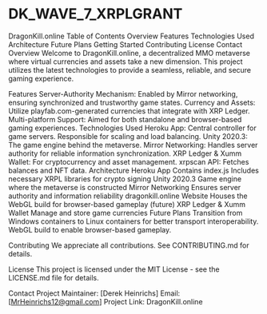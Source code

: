 # DK_WAVE_7_XRPLGRANT
DragonKill.online
Table of Contents
Overview
Features
Technologies Used
Architecture
Future Plans
Getting Started
Contributing
License
Contact
Overview
Welcome to DragonKill.online, a decentralized MMO metaverse where virtual currencies and assets take a new dimension. This project utilizes the latest technologies to provide a seamless, reliable, and secure gaming experience.

Features
Server-Authority Mechanism: Enabled by Mirror networking, ensuring synchronized and trustworthy game states.
Currency and Assets: Utilize playfab.com-generated currencies that integrate with XRP Ledger.
Multi-platform Support: Aimed for both standalone and browser-based gaming experiences.
Technologies Used
Heroku App: Central controller for game servers. Responsible for scaling and load balancing.
Unity 2020.3: The game engine behind the metaverse.
Mirror Networking: Handles server authority for reliable information synchronization.
XRP Ledger & Xumm Wallet: For cryptocurrency and asset management.
xrpscan API: Fetches balances and NFT data.
Architecture
Heroku App
Contains index.js
Includes necessary XRPL libraries for crypto signing
Unity 2020.3
Game engine where the metaverse is constructed
Mirror Networking
Ensures server authority and information reliability
dragonkill.online Website
Houses the WebGL build for browser-based gameplay (future)
XRP Ledger & Xumm Wallet
Manage and store game currencies
Future Plans
Transition from Windows containers to Linux containers for better transport interoperability.
WebGL build to enable browser-based gameplay.

Contributing
We appreciate all contributions. See CONTRIBUTING.md for details.

License
This project is licensed under the MIT License - see the LICENSE.md file for details.

Contact
Project Maintainer: [Derek Heinrichs]
Email: [MrHeinrichs12@gmail.com]
Project Link: DragonKill.online
